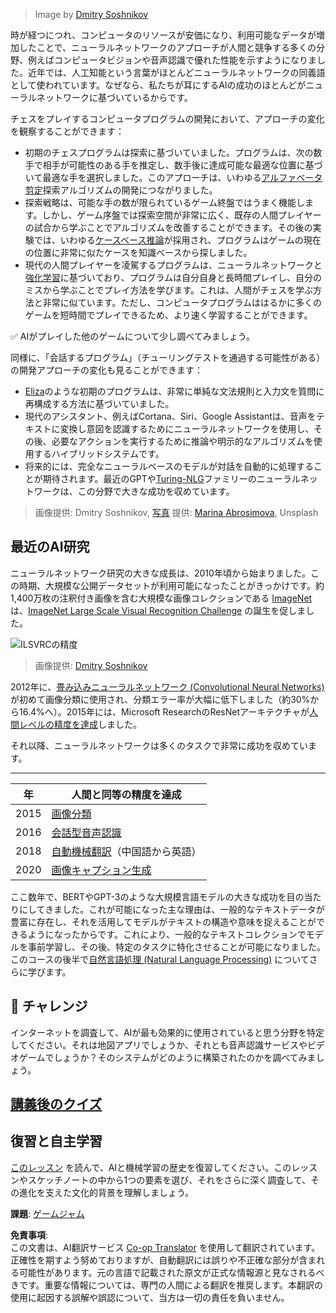 <!--
CO_OP_TRANSLATOR_METADATA:
{
  "original_hash": "5d1cbc67a9690adb5b33adf297794087",
  "translation_date": "2025-08-24T21:07:22+00:00",
  "source_file": "lessons/1-Intro/README.md",
  "language_code": "ja"
}
-->
> Image by [Dmitry Soshnikov](http://soshnikov.com)

時が経つにつれ、コンピュータのリソースが安価になり、利用可能なデータが増加したことで、ニューラルネットワークのアプローチが人間と競争する多くの分野、例えばコンピュータビジョンや音声認識で優れた性能を示すようになりました。近年では、人工知能という言葉がほとんどニューラルネットワークの同義語として使われています。なぜなら、私たちが耳にするAIの成功のほとんどがニューラルネットワークに基づいているからです。

チェスをプレイするコンピュータプログラムの開発において、アプローチの変化を観察することができます：

* 初期のチェスプログラムは探索に基づいていました。プログラムは、次の数手で相手が可能性のある手を推定し、数手後に達成可能な最適な位置に基づいて最適な手を選択しました。このアプローチは、いわゆる[アルファベータ剪定](https://en.wikipedia.org/wiki/Alpha%E2%80%93beta_pruning)探索アルゴリズムの開発につながりました。
* 探索戦略は、可能な手の数が限られているゲーム終盤ではうまく機能します。しかし、ゲーム序盤では探索空間が非常に広く、既存の人間プレイヤーの試合から学ぶことでアルゴリズムを改善することができます。その後の実験では、いわゆる[ケースベース推論](https://en.wikipedia.org/wiki/Case-based_reasoning)が採用され、プログラムはゲームの現在の位置に非常に似たケースを知識ベースから探しました。
* 現代の人間プレイヤーを凌駕するプログラムは、ニューラルネットワークと[強化学習](https://en.wikipedia.org/wiki/Reinforcement_learning)に基づいており、プログラムは自分自身と長時間プレイし、自分のミスから学ぶことでプレイ方法を学びます。これは、人間がチェスを学ぶ方法と非常に似ています。ただし、コンピュータプログラムははるかに多くのゲームを短時間でプレイできるため、より速く学習することができます。

✅ AIがプレイした他のゲームについて少し調べてみましょう。

同様に、「会話するプログラム」（チューリングテストを通過する可能性がある）の開発アプローチの変化も見ることができます：

* [Eliza](https://en.wikipedia.org/wiki/ELIZA)のような初期のプログラムは、非常に単純な文法規則と入力文を質問に再構成する方法に基づいていました。
* 現代のアシスタント、例えばCortana、Siri、Google Assistantは、音声をテキストに変換し意図を認識するためにニューラルネットワークを使用し、その後、必要なアクションを実行するために推論や明示的なアルゴリズムを使用するハイブリッドシステムです。
* 将来的には、完全なニューラルベースのモデルが対話を自動的に処理することが期待されます。最近のGPTや[Turing-NLG](https://turing.microsoft.com/)ファミリーのニューラルネットワークは、この分野で大きな成功を収めています。

> 画像提供: Dmitry Soshnikov, [写真](https://unsplash.com/photos/r8LmVbUKgns) 提供: [Marina Abrosimova](https://unsplash.com/@abrosimova_marina_foto), Unsplash

## 最近のAI研究

ニューラルネットワーク研究の大きな成長は、2010年頃から始まりました。この時期、大規模な公開データセットが利用可能になったことがきっかけです。約1,400万枚の注釈付き画像を含む大規模な画像コレクションである [ImageNet](https://en.wikipedia.org/wiki/ImageNet) は、[ImageNet Large Scale Visual Recognition Challenge](https://image-net.org/challenges/LSVRC/) の誕生を促しました。

![ILSVRCの精度](../../../../lessons/1-Intro/images/ilsvrc.gif)

> 画像提供: [Dmitry Soshnikov](http://soshnikov.com)

2012年に、[畳み込みニューラルネットワーク (Convolutional Neural Networks)](../4-ComputerVision/07-ConvNets/README.md) が初めて画像分類に使用され、分類エラー率が大幅に低下しました（約30%から16.4%へ）。2015年には、Microsoft ResearchのResNetアーキテクチャが[人間レベルの精度を達成](https://doi.org/10.1109/ICCV.2015.123)しました。

それ以降、ニューラルネットワークは多くのタスクで非常に成功を収めています。

---

年 | 人間と同等の精度を達成
-----|--------
2015 | [画像分類](https://doi.org/10.1109/ICCV.2015.123)
2016 | [会話型音声認識](https://arxiv.org/abs/1610.05256)
2018 | [自動機械翻訳](https://arxiv.org/abs/1803.05567)（中国語から英語）
2020 | [画像キャプション生成](https://arxiv.org/abs/2009.13682)

ここ数年で、BERTやGPT-3のような大規模言語モデルの大きな成功を目の当たりにしてきました。これが可能になった主な理由は、一般的なテキストデータが豊富に存在し、それを活用してモデルがテキストの構造や意味を捉えることができるようになったからです。これにより、一般的なテキストコレクションでモデルを事前学習し、その後、特定のタスクに特化させることが可能になりました。このコースの後半で[自然言語処理 (Natural Language Processing)](../5-NLP/README.md) についてさらに学びます。

## 🚀 チャレンジ

インターネットを調査して、AIが最も効果的に使用されていると思う分野を特定してください。それは地図アプリでしょうか、それとも音声認識サービスやビデオゲームでしょうか？そのシステムがどのように構築されたのかを調べてみましょう。

## [講義後のクイズ](https://ff-quizzes.netlify.app/en/ai/quiz/2)

## 復習と自主学習

[このレッスン](https://github.com/microsoft/ML-For-Beginners/tree/main/1-Introduction/2-history-of-ML) を読んで、AIと機械学習の歴史を復習してください。このレッスンやスケッチノートの中から1つの要素を選び、それをさらに深く調査して、その進化を支えた文化的背景を理解しましょう。

**課題**: [ゲームジャム](assignment.md)

**免責事項**:  
この文書は、AI翻訳サービス [Co-op Translator](https://github.com/Azure/co-op-translator) を使用して翻訳されています。正確性を期すよう努めておりますが、自動翻訳には誤りや不正確な部分が含まれる可能性があります。元の言語で記載された原文が正式な情報源と見なされるべきです。重要な情報については、専門の人間による翻訳を推奨します。本翻訳の使用に起因する誤解や誤認について、当方は一切の責任を負いません。